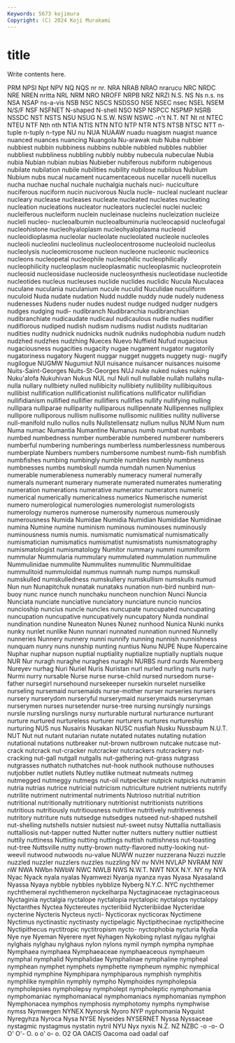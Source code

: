```yaml
---
Keywords: 5673 kojimura
Copyright: (C) 2024 Koji Murakami
---
```


# title

Write contents here.



PRM NPSI Npt NPV NQ
NQS nr nr. NRA NRAB NRAO nrarucu NRC NRDC NRE
NREN nritta NRL NRM NRO NROFF NRPB NRZ NRZI N.S.
NS Ns n.s. ns NSA NSAP ns-a-vis NSB NSC NSCS
NSDSSO NSE NSEC nsec NSEL NSEM N/S/F NSF NSFNET N-shaped
N-shell NSO NSP NSPCC NSPMP NSRB NSSDC NST NSTS NSU
NSUG N.S.W. NSW NSWC -n't N.T. NT Nt nt NTEC
NTEU NTF Nth nth NTIA NTIS NTN NTO NTP NTR
NTS NTSB NTSC NTT n-tuple n-tuply n-type NU nu NUA
NUAAW nuadu nuagism nuagist nuance nuanced nuances nuancing Nuangola Nu-arawak
nub Nuba nubbier nubbiest nubbin nubbiness nubbins nubble nubbled nubbles
nubblier nubbliest nubbliness nubbling nubbly nubby nubecula nubeculae Nubia nubia
Nubian nubian nubias Nubieber nubiferous nubiform nubigenous nubilate nubilation nubile
nubilities nubility nubilose nubilous Nubilum Nubium nubs nucal nucament nucamentaceous
nucellar nucelli nucellus nucha nuchae nuchal nuchale nuchalgia nuchals nuci-
nuciculture nuciferous nuciform nucin nucivorous Nucla nucle- nucleal nucleant nuclear
nucleary nuclease nucleases nucleate nucleated nucleates nucleating nucleation nucleations nucleator
nucleators nucleclei nuclei nucleic nucleiferous nucleiform nuclein nucleinase nucleins nucleization
nucleize nucleli nucleo- nucleoalbumin nucleoalbuminuria nucleocapsid nucleofugal nucleohistone nucleohyaloplasm nucleohyaloplasma
nucleoid nucleoidioplasma nucleolar nucleolate nucleolated nucleole nucleoles nucleoli nucleolini nucleolinus
nucleolocentrosome nucleoloid nucleolus nucleolysis nucleomicrosome nucleon nucleone nucleonic nucleonics nucleons
nucleopetal nucleophile nucleophilic nucleophilically nucleophilicity nucleoplasm nucleoplasmatic nucleoplasmic nucleoprotein nucleosid
nucleosidase nucleoside nucleosynthesis nucleotidase nucleotide nucleotides nucleus nucleuses nuclide nuclides
nuclidic Nucula Nuculacea nuculane nuculania nuculanium nucule nuculid Nuculidae nuculiform
nuculoid Nuda nudate nudation Nudd nuddle nuddy nude nudely nudeness
nudenesses Nudens nuder nudes nudest nudge nudged nudger nudgers nudges
nudging nudi- nudibranch Nudibranchia nudibranchian nudibranchiate nudicaudate nudicaul nudicaulous nudie
nudies nudifier nudiflorous nudiped nudish nudism nudisms nudist nudists nuditarian
nudities nudity nudnick nudnicks nudnik nudniks nudophobia nudum nudzh nudzhed
nudzhes nudzhing Nueces Nuevo Nuffield Nufud nugacious nugaciousness nugacities nugacity
nugae nugament nugator nugatorily nugatoriness nugatory Nugent nuggar nugget nuggets
nuggety nugi- nugify nugilogue NUGMW Nugumiut NUI nuisance nuisancer nuisances
nuisome Nuits-Saint-Georges Nuits-St-Georges NUJ nuke nuked nukes nuking Nuku'alofa Nukuhivan
Nukus NUL nul Nuli null nullable nullah nullahs nulla-nulla nullary
nullbiety nulled nullibicity nullibiety nullibility nullibiquitous nullibist nullification nullificationist nullifications
nullificator nullifidian nullifidianism nullified nullifier nullifiers nullifies nullify nullifying nulling
nullipara nulliparae nulliparity nulliparous nullipennate Nullipennes nulliplex nullipore nulliporous nullism
nullisome nullisomic nullities nullity nulliverse null-manifold nullo nullos nulls Nullstellensatz
nullum nullus NUM Num num Numa numac Numantia Numantine Numanus
numb numbat numbats numbed numbedness number numberable numbered numberer numberers
numberful numbering numberings numberless numberlessness numberous numberplate Numbers numbers numbersome
numbest numb-fish numbfish numbfishes numbing numbingly numble numbles numbly numbness
numbnesses numbs numbskull numda numdah numen Numenius numerable numerableness numerably
numeracy numeral numerally numerals numerant numerary numerate numerated numerates numerating
numeration numerations numerative numerator numerators numeric numerical numerically numericalness numerics
Numerische numerist numero numerological numerologies numerologist numerologists numerology numeros numerose
numerosity numerous numerously numerousness Numida Numidae Numidia Numidian Numididae Numidinae
numina Numine numine numinism numinous numinouses numinously numinousness numis numis.
numismatic numismatical numismatically numismatician numismatics numismatist numismatists numismatography numismatologist numismatology
Numitor nummary nummi nummiform nummular Nummularia nummulary nummulated nummulation nummuline
Nummulinidae nummulite Nummulites nummulitic Nummulitidae nummulitoid nummuloidal nummus numnah nump
numps numskull numskulled numskulledness numskullery numskullism numskulls numud Nun nun
Nunapitchuk nunatak nunataks nunation nun-bird nunbird nun-buoy nunc nunce nunch
nunchaku nuncheon nunchion Nunci Nuncia Nunciata nunciate nunciative nunciatory nunciature
nuncio nuncios nuncioship nuncius nuncle nuncles nuncupate nuncupated nuncupating nuncupation
nuncupative nuncupatively nuncupatory Nunda nundinal nundination nundine Nuneaton Nunes Nunez
nunhood Nunica Nunki nunks nunky nunlet nunlike Nunn nunnari nunnated
nunnation nunned Nunnelly nunneries Nunnery nunnery nunni nunnify nunning nunnish
nunnishness nunquam nunry nuns nunship nunting nuntius Nunu NUPE Nupe
Nupercaine Nuphar nuphar nupson nuptial nuptiality nuptialize nuptially nuptials nuque
NUR Nur nuragh nuraghe nuraghes nuraghi NURBS nurd nurds Nuremberg
Nureyev nurhag Nuri Nuriel Nuris Nuristan nurl nurled nurling nurls
nurly Nurmi nurry nursable Nurse nurse nurse-child nursed nursedom nurse-father
nursegirl nursehound nursekeeper nursekin nurselet nurselike nurseling nursemaid nursemaids nurse-mother
nurser nurseries nursers nursery nurserydom nurseryful nurserymaid nurserymaids nurseryman nurserymen
nurses nursetender nurse-tree nursing nursingly nursings nursle nursling nurslings nursy
nurturable nurtural nurturance nurturant nurture nurtured nurtureless nurturer nurturers nurtures
nurtureship nurturing NUS nus Nusairis Nusakan NUSC nusfiah Nusku Nussbaum
N.U.T. NUT Nut nut nutant nutarian nutate nutated nutates nutating
nutation nutational nutations nutbreaker nut-brown nutbrown nutcake nutcase nut-crack nutcrack
nut-cracker nutcracker nutcrackers nutcrackery nut-cracking nut-gall nutgall nutgalls nut-gathering nut-grass
nutgrass nutgrasses nuthatch nuthatches nut-hook nuthook nuthouse nuthouses nutjobber nutlet
nutlets Nutley nutlike nutmeat nutmeats nutmeg nutmegged nutmeggy nutmegs nut-oil
nutpecker nutpick nutpicks nutramin nutria nutrias nutrice nutricial nutricism nutriculture
nutrient nutrients nutrify nutrilite nutriment nutrimental nutriments Nutrioso nutritial nutrition
nutritional nutritionally nutritionary nutritionist nutritionists nutritions nutritious nutritiously nutritiousness nutritive
nutritively nutritiveness nutritory nutriture nuts nutsedge nutsedges nutseed nut-shaped nutshell
nut-shelling nutshells nutsier nutsiest nut-sweet nutsy Nuttallia nuttalliasis nuttalliosis nut-tapper
nutted Nutter nutter nutters nuttery nuttier nuttiest nuttily nuttiness Nutting
nutting nuttings nuttish nuttishness nut-toasting nut-tree Nuttsville nutty nutty-brown nutty-flavored
nutty-looking nut-weevil nutwood nutwoods nu-value NUWW nuzzer nuzzerana Nuzzi nuzzle
nuzzled nuzzler nuzzlers nuzzles nuzzling NV nv NVH NVLAP NVRAM
NW nW NWA NWbn NWbW NWC NWLB NWS N.W.T. NWT
NXX N.Y. NY ny NYA Nyac Nyack nyala nyalas Nyamwezi
Nyanja nyanza nyas Nyasa Nyasaland Nyassa Nyaya nybble nybbles nybblize
Nyberg N.Y.C. NYC nychthemer nychthemeral nychthemeron nyckelharpa Nyctaginaceae nyctaginaceous Nyctaginia
nyctalgia nyctalope nyctalopia nyctalopic nyctalops nyctalopy Nyctanthes Nyctea Nyctereutes nycteribiid
Nycteribiidae Nycteridae nycterine Nycteris Nycteus nycti- Nycticorax nycticorax Nyctimene Nyctimus
nyctinastic nyctinasty nyctipelagic Nyctipithecinae nyctipithecine Nyctipithecus nyctitropic nyctitropism nycto- nyctophobia
nycturia Nydia Nye nye Nyeman Nyerere nyet Nyhagen Nykobing nylast
nylgau nylghai nylghais nylghau nylghaus nylon nylons nymil nymph nympha
nymphae Nymphaea nymphaea Nymphaeaceae nymphaeaceous nymphaeum nymphal nymphalid Nymphalidae Nymphalinae
nymphaline nympheal nymphean nymphet nymphets nymphette nympheum nymphic nymphical nymphid
nymphine Nymphipara nymphiparous nymphish nymphitis nymphlike nymphlin nymphly nympho Nymphoides
nympholepsia nympholepsies nympholepsy nympholept nympholeptic nymphomania nymphomaniac nymphomaniacal nymphomaniacs nymphomanias
nymphon Nymphonacea nymphos nymphosis nymphotomy nymphs nymphwise nymss Nymwegen NYNEX
Nynorsk Nyoro NYP nyphomania Nyquist Nyregyhza Nyroca Nysa NYSE Nyseides
NYSERNET Nyssa Nyssaceae nystagmic nystagmus nystatin nytril NYU Nyx nyxis
N.Z. NZ NZBC -o -o- O O' O'- O. o
o' o- o. O2 OA OACIS Oacoma oad oadal oaf
